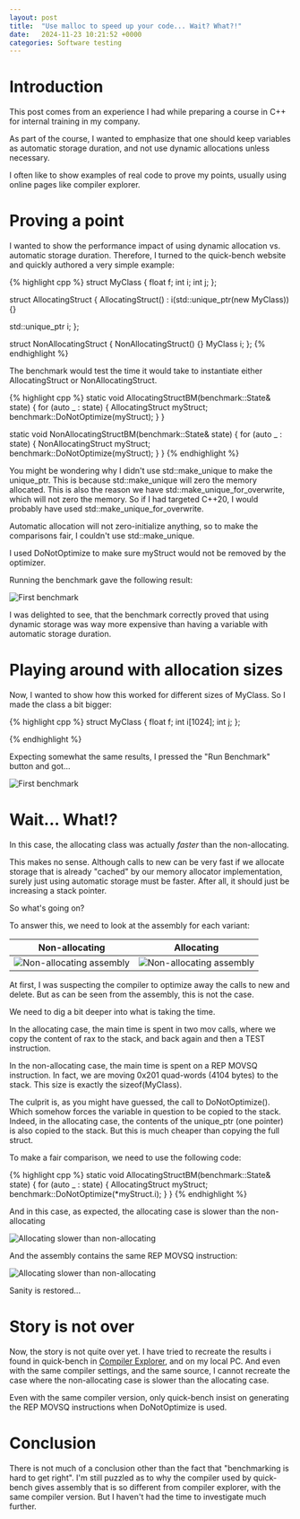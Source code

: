```yaml
---
layout: post
title:  "Use malloc to speed up your code... Wait? What?!"
date:   2024-11-23 10:21:52 +0000
categories: Software testing
---
```


# Introduction

This post comes from an experience I had while preparing a course in C++ for
internal training in my company.

As part of the course, I wanted to emphasize that one should keep variables as
automatic storage duration, and not use dynamic allocations unless necessary.

I often like to show examples of real code to prove my points, usually using
online pages like compiler explorer.

# Proving a point

I wanted to show the performance impact of using dynamic allocation vs.
automatic storage duration. Therefore, I turned to the quick-bench website
and quickly authored a very simple example:

{% highlight cpp %}
struct MyClass
{
  float f;
  int i;
  int j;
};

struct AllocatingStruct
{
  AllocatingStruct() : i(std::unique_ptr<MyClass>(new MyClass)) {}

  std::unique_ptr<MyClass> i;
};

struct NonAllocatingStruct
{
  NonAllocatingStruct() {}
  MyClass i;
};
{% endhighlight %}

The benchmark would test the time it would take to instantiate either
AllocatingStruct or NonAllocatingStruct.

{% highlight cpp %}
static void AllocatingStructBM(benchmark::State& state) {
  for (auto _ : state) {
    AllocatingStruct myStruct;
    benchmark::DoNotOptimize(myStruct);
  }
}

static void NonAllocatingStructBM(benchmark::State& state) {
  for (auto _ : state) {
    NonAllocatingStruct myStruct;
    benchmark::DoNotOptimize(myStruct);
  }
}
{% endhighlight %}

You might be wondering why I didn't use std::make_unique to make the
unique_ptr. This is because std::make_unique will zero the memory
allocated. This is also the reason we have
std::make_unique_for_overwrite, which will not zero the memory. So
if I had targeted C++20, I would probably have used
std::make_unique_for_overwrite.

Automatic allocation will not zero-initialize anything, so to make
the comparisons fair, I couldn't use std::make_unique.

I used DoNotOptimize to make sure myStruct would not be removed
by the optimizer.

Running the benchmark gave the following result:

![First benchmark](/assets/2024-11-23-use-malloc-to-speed-up-your-code-wait-what/benchmark1.png)

I was delighted to see, that the benchmark correctly proved that using dynamic
storage was way more expensive than having a variable with automatic storage
duration.

# Playing around with allocation sizes

Now, I wanted to show how this worked for different sizes of MyClass. So I
made the class a bit bigger:

{% highlight cpp %}
struct MyClass
{
  float f;
  int i[1024];
  int j;
};

{% endhighlight %}

Expecting somewhat the same results, I pressed the "Run Benchmark" button
and got...

![First benchmark](/assets/2024-11-23-use-malloc-to-speed-up-your-code-wait-what/benchmark2.png)

# Wait... What!?

In this case, the allocating class was actually _faster_ than the non-allocating.

This makes no sense. Although calls to new can be very fast if we allocate
storage that is already "cached" by our memory allocator implementation,
surely just using automatic storage must be faster. After all, it should
just be increasing a stack pointer.

So what's going on?

To answer this, we need to look at the assembly for each variant:

Non-allocating             |  Allocating
:-------------------------:|:-------------------------:
![Non-allocating assembly](/assets/2024-11-23-use-malloc-to-speed-up-your-code-wait-what/NonAllocatingStructBM.png) | ![Non-allocating assembly](/assets/2024-11-23-use-malloc-to-speed-up-your-code-wait-what/AllocatingStructBM.png)

At first, I was suspecting the compiler to optimize away the calls to new and
delete. But as can be seen from the assembly, this is not the case.

We need to dig a bit deeper into what is taking the time.

In the allocating case, the main time is spent in two mov calls, where we copy
the content of rax to the stack, and back again and then a TEST instruction.

In the non-allocating case, the main time is spent on a REP MOVSQ instruction.
In fact, we are moving 0x201 quad-words (4104 bytes) to the stack. This size
is exactly the sizeof(MyClass).

The culprit is, as you might have guessed, the call to DoNotOptimize(). Which
somehow forces the variable in question to be copied to the stack. Indeed, in
the allocating case, the contents of the unique_ptr (one pointer) is also
copied to the stack. But this is much cheaper than copying the full struct.

To make a fair comparison, we need to use the following code:

{% highlight cpp %}
static void AllocatingStructBM(benchmark::State& state) {
  for (auto _ : state) {
    AllocatingStruct myStruct;
    benchmark::DoNotOptimize(*myStruct.i);
  }
}
{% endhighlight %}

And in this case, as expected, the allocating case is slower than the
non-allocating

![Allocating slower than non-allocating](/assets/2024-11-23-use-malloc-to-speed-up-your-code-wait-what/saneresults.png)

And the assembly contains the same REP MOVSQ instruction:

![Allocating slower than non-allocating](/assets/2024-11-23-use-malloc-to-speed-up-your-code-wait-what/FixedAllocatingStructBM.png)

Sanity is restored...

# Story is not over

Now, the story is not quite over yet. I have tried to recreate the results i
found in quick-bench in [Compiler Explorer](https://godbolt.org/z/sG9fYenYd),
and on my local PC. And even with
the same compiler settings, and the same source, I cannot recreate the case
where the non-allocating case is slower than the allocating case.

Even with the same compiler version, only quick-bench insist on generating the
REP MOVSQ instructions when DoNotOptimize is used.

# Conclusion

There is not much of a conclusion other than the fact that "benchmarking is hard
to get right". I'm still puzzled as to why the compiler used by quick-bench
gives assembly that is so different from compiler explorer, with the same
compiler version. But I haven't had the time to investigate much further.